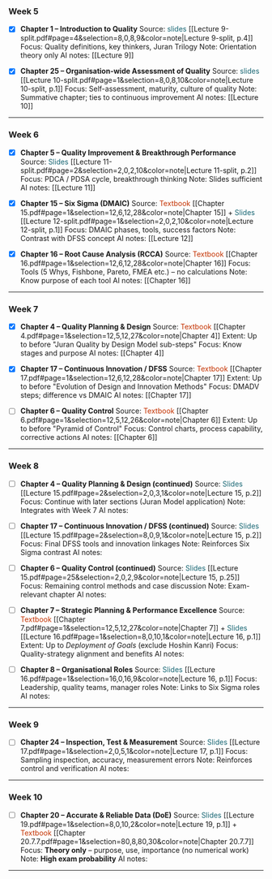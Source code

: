 
### **Week 5**

- [x] **Chapter 1 – Introduction to Quality**
  Source: <span style="color:rgb(25, 103, 116)">slides</span> [[Lecture 9-split.pdf#page=4&selection=8,0,8,9&color=note|Lecture 9-split, p.4]]
  Focus: Quality definitions, key thinkers, Juran Trilogy
  Note: Orientation theory only
  AI notes: [[Lecture 9]]

- [x] **Chapter 25 – Organisation-wide Assessment of Quality**
  Source: <span style="color:rgb(25, 103, 116)">slides</span> [[Lecture 10-split.pdf#page=1&selection=8,0,8,10&color=note|Lecture 10-split, p.1]]
  Focus: Self-assessment, maturity, culture of quality
  Note: Summative chapter; ties to continuous improvement
  AI notes: [[Lecture 10]]

---

### **Week 6**

- [x] **Chapter 5 – Quality Improvement & Breakthrough Performance**
  Source: <span style="color:rgb(25, 103, 116)">Slides</span> [[Lecture 11-split.pdf#page=2&selection=2,0,2,10&color=note|Lecture 11-split, p.2]]
  Focus: PDCA / PDSA cycle, breakthrough thinking
  Note: Slides sufficient
  AI notes: [[Lecture 11]]

- [x] **Chapter 15 – Six Sigma (DMAIC)**
  Source: <span style="color:rgb(196, 51, 2)">Textbook</span> [[Chapter 15.pdf#page=1&selection=12,6,12,28&color=note|Chapter 15]] + <span style="color:rgb(25, 103, 116)">Slides</span> [[Lecture 12-split.pdf#page=1&selection=2,0,2,10&color=note|Lecture 12-split, p.1]]
  Focus: DMAIC phases, tools, success factors
  Note: Contrast with DFSS concept
  AI notes: [[Lecture 12]]

- [x] **Chapter 16 – Root Cause Analysis (RCCA)**
  Source: <span style="color:rgb(196, 51, 2)">Textbook</span> [[Chapter 16.pdf#page=1&selection=12,6,12,28&color=note|Chapter 16]]
  Focus: Tools (5 Whys, Fishbone, Pareto, FMEA etc.) – no calculations
  Note: Know purpose of each tool
  AI notes: [[Chapter 16]]

---

### **Week 7**

- [x] **Chapter 4 – Quality Planning & Design**
  Source: <span style="color:rgb(196, 51, 2)">Textbook</span> [[Chapter 4.pdf#page=1&selection=12,5,12,27&color=note|Chapter 4]]
  Extent: Up to before "Juran Quality by Design Model sub-steps"
  Focus: Know stages and purpose
  AI notes: [[Chapter 4]]

- [x] **Chapter 17 – Continuous Innovation / DFSS**
  Source: <span style="color:rgb(196, 51, 2)">Textbook</span> [[Chapter 17.pdf#page=1&selection=12,6,12,28&color=note|Chapter 17]]
  Extent: Up to before "Evolution of Design and Innovation Methods"
  Focus: DMADV steps; difference vs DMAIC
  AI notes:  [[Chapter 17]]

- [ ] **Chapter 6 – Quality Control**
  Source: <span style="color:rgb(196, 51, 2)">Textbook</span> [[Chapter 6.pdf#page=1&selection=12,5,12,26&color=note|Chapter 6]]
  Extent: Up to before "Pyramid of Control"
  Focus: Control charts, process capability, corrective actions
  AI notes: [[Chapter 6]]

---

### **Week 8**

- [ ] **Chapter 4 – Quality Planning & Design (continued)**
  Source: <span style="color:rgb(25, 103, 116)">Slides</span> [[Lecture 15.pdf#page=2&selection=2,0,3,1&color=note|Lecture 15, p.2]]
  Focus: Continue with later sections (Juran Model application)
  Note: Integrates with Week 7
  AI notes:

- [ ] **Chapter 17 – Continuous Innovation / DFSS (continued)**
  Source: <span style="color:rgb(25, 103, 116)">Slides</span> [[Lecture 15.pdf#page=2&selection=8,0,9,1&color=note|Lecture 15, p.2]]
  Focus: Final DFSS tools and innovation linkages
  Note: Reinforces Six Sigma contrast
  AI notes:

- [ ] **Chapter 6 – Quality Control (continued)**
  Source: <span style="color:rgb(25, 103, 116)">Slides</span> [[Lecture 15.pdf#page=25&selection=2,0,2,9&color=note|Lecture 15, p.25]]
  Focus: Remaining control methods and case discussion
  Note: Exam-relevant chapter
  AI notes:

- [ ] **Chapter 7 – Strategic Planning & Performance Excellence**
  Source: <span style="color:rgb(196, 51, 2)">Textbook</span> [[Chapter 7.pdf#page=1&selection=12,5,12,27&color=note|Chapter 7]] + <span style="color:rgb(25, 103, 116)">Slides</span> [[Lecture 16.pdf#page=1&selection=8,0,10,1&color=note|Lecture 16, p.1]]
  Extent: Up to _Deployment of Goals_ (exclude Hoshin Kanri)
  Focus: Quality-strategy alignment and benefits
  AI notes:

- [ ] **Chapter 8 – Organisational Roles**
  Source: <span style="color:rgb(25, 103, 116)">Slides</span> [[Lecture 16.pdf#page=1&selection=16,0,16,9&color=note|Lecture 16, p.1]]
  Focus: Leadership, quality teams, manager roles
  Note: Links to Six Sigma roles
  AI notes:

---

### **Week 9**

- [ ] **Chapter 24 – Inspection, Test & Measurement**
  Source: <span style="color:rgb(25, 103, 116)">Slides</span> [[Lecture 17.pdf#page=1&selection=2,0,5,1&color=note|Lecture 17, p.1]]
  Focus: Sampling inspection, accuracy, measurement errors
  Note: Reinforces control and verification
  AI notes:

---

### **Week 10**

- [ ] **Chapter 20 – Accurate & Reliable Data (DoE)**
  Source: <span style="color:rgb(25, 103, 116)">Slides</span> [[Lecture 19.pdf#page=1&selection=8,0,10,2&color=note|Lecture 19, p.1]] + <span style="color:rgb(196, 51, 2)">Textbook</span> [[Chapter 20.7.7.pdf#page=1&selection=80,8,80,30&color=note|Chapter 20.7.7]]
  Focus: **Theory only** – purpose, use, importance (no numerical work)
  Note: **High exam probability**
  AI notes:

---




